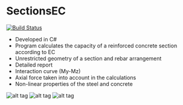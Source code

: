 # SectionsEC

[![Build Status](https://dev.azure.com/michalzeg/GitHub/_apis/build/status/SectionsEC)](https://dev.azure.com/michalzeg/GitHub/_build/latest?definitionId=9)

- Developed in C#
- Program calculates the capacity of a reinforced concrete section according to EC
- Unrestricted geometry of a section and rebar arrangement
- Detailed report
- Interaction curve (My-Mz)
- Axial force taken into account in the calculations
- Non-linear properties of the steel and concrete

![alt tag](https://cloud.githubusercontent.com/assets/16364170/15120279/44ebb052-1615-11e6-8752-5f7159638f98.PNG)
![alt tag](https://cloud.githubusercontent.com/assets/16364170/15120282/452824d8-1615-11e6-9d4f-a79e38547552.PNG)
![alt tag](https://cloud.githubusercontent.com/assets/16364170/15120281/4527ecd4-1615-11e6-976d-452a070166b8.PNG)
